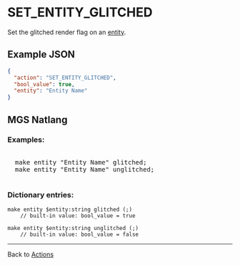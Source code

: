 # SET_ENTITY_GLITCHED

Set the glitched render flag on an [entity](entities).

## Example JSON

```json
{
  "action": "SET_ENTITY_GLITCHED",
  "bool_value": true,
  "entity": "Entity Name"
}
```

## MGS Natlang

### Examples:

<pre class="HyperMD-codeblock mgs">

  <span class="verb">make</span> <span class="sigil">entity</span> <span class="string">"Entity Name"</span> <span class="language-constant">glitched</span><span class="terminator">;</span>
  <span class="verb">make</span> <span class="sigil">entity</span> <span class="string">"Entity Name"</span> <span class="language-constant">unglitched</span><span class="terminator">;</span>

</pre>

### Dictionary entries:

```
make entity $entity:string glitched (;)
	// built-in value: bool_value = true

make entity $entity:string unglitched (;)
	// built-in value: bool_value = false
```

---

Back to [Actions](actions)

